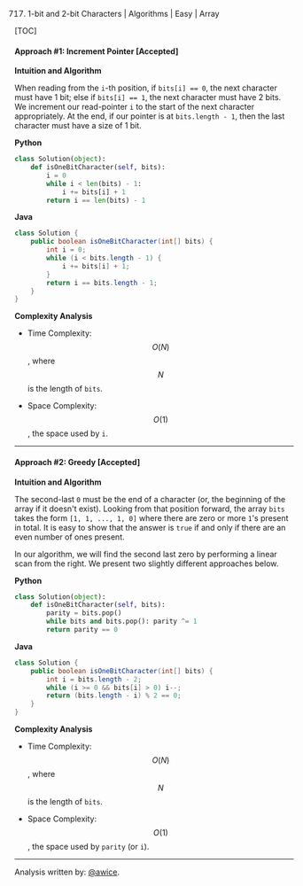 717. 1-bit and 2-bit Characters | Algorithms | Easy | Array

[TOC]


#### Approach #1: Increment Pointer [Accepted]

**Intuition and Algorithm**

When reading from the `i`-th position, if `bits[i] == 0`, the next character must have 1 bit; else if `bits[i] == 1`, the next character must have 2 bits.  We increment our read-pointer `i` to the start of the next character appropriately.  At the end, if our pointer is at `bits.length - 1`, then the last character must have a size of 1 bit.

**Python**
```python
class Solution(object):
    def isOneBitCharacter(self, bits):
        i = 0
        while i < len(bits) - 1:
            i += bits[i] + 1
        return i == len(bits) - 1
```

**Java**
```java
class Solution {
    public boolean isOneBitCharacter(int[] bits) {
        int i = 0;
        while (i < bits.length - 1) {
            i += bits[i] + 1;
        }
        return i == bits.length - 1;
    }
}
```

**Complexity Analysis**

* Time Complexity: $$O(N)$$, where $$N$$ is the length of `bits`.

* Space Complexity: $$O(1)$$, the space used by `i`.

---
#### Approach #2: Greedy [Accepted]

**Intuition and Algorithm**

The second-last `0` must be the end of a character (or, the beginning of the array if it doesn't exist).  Looking from that position forward, the array `bits` takes the form `[1, 1, ..., 1, 0]` where there are zero or more `1`'s present in total.  It is easy to show that the answer is `true` if and only if there are an even number of ones present.

In our algorithm, we will find the second last zero by performing a linear scan from the right.  We present two slightly different approaches below.

**Python**
```python
class Solution(object):
    def isOneBitCharacter(self, bits):
        parity = bits.pop()
        while bits and bits.pop(): parity ^= 1
        return parity == 0
```

**Java**
```java
class Solution {
    public boolean isOneBitCharacter(int[] bits) {
        int i = bits.length - 2;
        while (i >= 0 && bits[i] > 0) i--;
        return (bits.length - i) % 2 == 0;
    }
}
```

**Complexity Analysis**

* Time Complexity: $$O(N)$$, where $$N$$ is the length of `bits`.

* Space Complexity: $$O(1)$$, the space used by `parity` (or `i`).

---

Analysis written by: [@awice](https://leetcode.com/awice).
